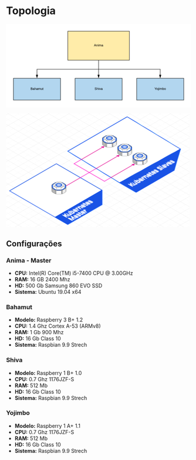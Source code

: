 # Topologia

![Kubernetes_Topologia_Casa](uploads/136eabe17363c664ce539fdc74575cbc/Kubernetes_Topologia_Casa.png)

![topologia__1_](uploads/5c55d72ec9c30a911f96d3381a8a783a/topologia__1_.jpg)

## Configurações

### Anima - Master

* **CPU:** Intel(R) Core(TM) i5-7400 CPU @ 3.00GHz
* **RAM:** 16 GB 2400 Mhz
* **HD:** 500 Gb Samsung 860 EVO SSD
* **Sistema:** Ubuntu 19.04 x64

### Bahamut

* **Modelo:** Raspberry 3 B+ 1.2 
* **CPU:** 1.4 Ghz Cortex A-53 (ARMv8)
* **RAM:** 1 Gb 900 Mhz
* **HD:** 16 Gb Class 10
* **Sistema:** Raspbian 9.9 Strech

### Shiva

* **Modelo:** Raspberry 1 B+ 1.0
* **CPU:** 0.7 Ghz 1176JZF-S
* **RAM:** 512 Mb 
* **HD:** 16 Gb Class 10
* **Sistema:** Raspbian 9.9 Strech


### Yojimbo

* **Modelo:** Raspberry 1 A+ 1.1
* **CPU:** 0.7 Ghz 1176JZF-S
* **RAM:** 512 Mb 
* **HD:** 16 Gb Class 10
* **Sistema:** Raspbian 9.9 Strech


